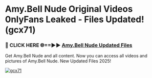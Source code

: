 # Amy.Bell Nude Original Videos 0nlyFans Leaked - Files Updated! (gcx71)

<h3>🔴 CLICK HERE 🌐==►► <a href="https://tinyurl.com/5h6xmrr3" rel="nofollow">Amy.Bell Nude Updated Files</a></h3>

Get Amy.Bell Nude and all content. Now you can access all videos and pictures of Amy.Bell Nude. New Updated Files 2025!

[![gcx71](https://i.imgur.com/KVD873Z.gif)](https://tinyurl.com/5h6xmrr3)
